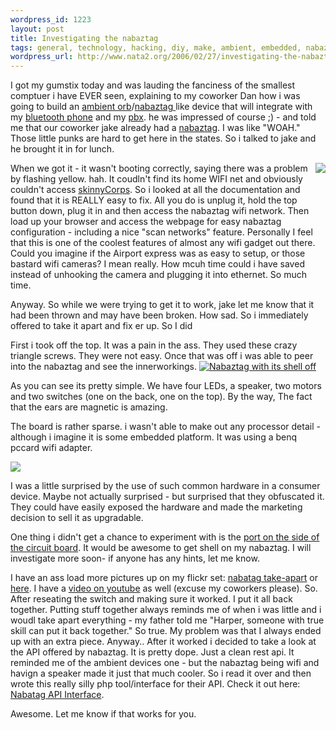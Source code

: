 ```yaml
--- 
wordpress_id: 1223
layout: post
title: Investigating the nabaztag
tags: general, technology, hacking, diy, make, ambient, embedded, nabaztag, takeapart, wifi, led
wordpress_url: http://www.nata2.org/2006/02/27/investigating-the-nabaztag/
---
```

I got my gumstix today and was lauding the fanciness of the smallest comptuer i have EVER seen, explaining to my coworker Dan how i was going to build an <a href="http://www.ambientdevices.com/">ambient orb</a>/<a href="http://nabaztag.com/">nabaztag </a>like device that will integrate with my <a href="http://www.nokia.com/n70">bluetooth phone</a> and my <a href="http://asteriskathome.sourceforge.net/">pbx</a>. he was impressed of course ;) - and told me that our coworker jake already had a <a href="http://nabaztag.com/">nabaztag</a>. I was like "WOAH." Those little punks are hard to get here in the states. So i talked to jake and he brought it in for lunch.

<a href="http://www.flickr.com/photos/natatwo/105460276/in/photostream"><img align="right" src="http://static.flickr.com/44/105460276_f112fd265d_m.jpg" /></a>

When we got it - it wasn't booting correctly, saying there was a problem by flashing yellow. hah. It coudln't find its home WIFI net and obviously couldn't access <a href="http://www.skinnycorp.com">skinnyCorps</a>. So i looked at all the documentation and found that it is REALLY easy to fix.  All you do is unplug it, hold the top button down, plug it in and then access the nabaztag wifi network. Then load up your browser and access the webpage for easy nabaztag configuration - including a nice "scan networks" feature. Personally  I feel that this is one of the coolest features of almost any wifi gadget out there. Could you imagine if the Airport express was as easy to setup, or those bastard wifi cameras? I mean really. How mcuh time could i have saved instead of unhooking the camera and plugging it into ethernet. So much time.

Anyway. So while we were trying to get it to work, jake let me know that it had been thrown and may have been broken. How sad. So i immediately offered to take it apart and fix er up.  So I did

<!--more-->

First i took off the top. It was a pain in the ass. They used these crazy triangle screws. They were not easy. Once that was off i was able to peer into the nabaztag  and see the innerworkings.
<a href="http://www.flickr.com/photos/natatwo/105439338/in/set-72057594071598078"><img alt="Nabaztag with its shell off" title="Nabaztag with its shell off" src="http://static.flickr.com/37/105439338_1b1709d48b_m.jpg" /></a>

As you can see its pretty simple. We have four LEDs, a speaker, two motors and two switches (one on the back, one on the top). By the way, The fact that the ears are magnetic is amazing.

The board is rather sparse. i wasn't able to make out any processor detail - although i imagine it is some embedded platform. It was using a benq pccard wifi adapter.

<a href="http://www.flickr.com/photos/natatwo/105455837/in/set-72057594071598078/"><img src="http://static.flickr.com/37/105455837_8918b4e646_m.jpg" /></a>

I was a little surprised by the use of such common hardware in a consumer device. Maybe not actually surprised - but surprised that they obfuscated it. They could have easily exposed the hardware and made the marketing decision to sell it as upgradable.

One thing i didn't get a chance to experiment with is the <a href="http://www.flickr.com/photos/natatwo/105455653/in/set-72057594071598078/">port on the side of the circuit board</a>. It would be awesome to get shell on my nabaztag. I will investigate more soon- if anyone has any hints, let me know.

I have an ass load more pictures up on my flickr set: <a href="http://www.flickr.com/photos/natatwo/sets/72057594071598078/">nabatag take-apart</a> or <a href="http://nata2.org/photos/album/nabaztag-take-apart/">here</a>. I have a <a href="http://www.youtube.com/?v=m7e7SROteng">video on youtube</a> as well (excuse my coworkers please).
So. After reseating the  switch and making sure it worked. I put it all back together. Putting stuff together always reminds me of when i was little and i woudl take apart everything - my father told me "Harper, someone with true skill can put it back together." So true. My problem was that I always ended up with an extra piece. Anyway.. After it worked i decided to take a look at the API offered by nabaztag. It is pretty dope. Just a clean rest api. It reminded me of the ambient devices one - but the nabaztag being wifi and havign a speaker made it just that much cooler. So i read it over and then wrote this really silly php tool/interface for their API. Check it out here: <a href="http://dopeman.org/nabaztag/">Nabatag API Interface</a>.

Awesome. Let me know if that works for you.

